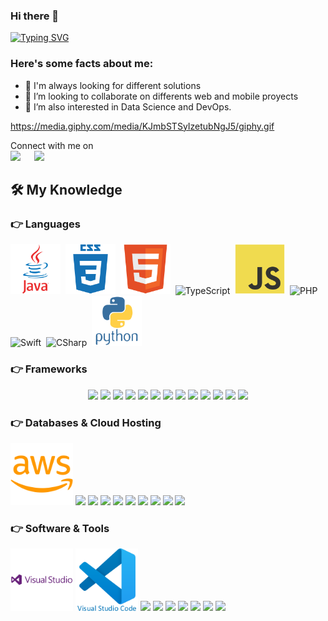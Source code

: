 ### Hi there 👋


[![Typing SVG](https://readme-typing-svg.herokuapp.com?font=Architects+Daughter&size=33&pause=1000&color=2C50F7&random=false&width=440&lines=Hacking+%C3%89tico+%7C+Ciberseguridad;I'm+Bryan+Cordova+%C3%91ahui;Software+%7C+Developer;C0de)](https://git.io/typing-svg)

<h3> Here's some facts about me: </h3>

- 🌱 I'm always looking for different solutions
- 👯 I’m looking to collaborate on differents web and mobile proyects
- 🤔 I’m also interested in Data Science and DevOps.

https://media.giphy.com/media/KJmbSTSyIzetubNgJ5/giphy.gif

<p>Connect with me on
<br>	
<a target="_blank" href="***/"><img src="https://img.shields.io/badge/-LinkedIn-0077B5?style=for-the-badge&logo=Linkedin&logoColor=white"></img></a>
&emsp;
<a target="_blank" href="mailto:***"
><img src="https://img.shields.io/badge/-Gmail-D14836?style=for-the-badge&logo=Gmail&logoColor=white"></img></a>
&emsp;


<br>

## 🛠️ My Knowledge

### 👉 Languages

<div>
  <img src="https://github.com/devicons/devicon/blob/master/icons/java/java-original-wordmark.svg" title="Java" alt="Java" width="80" height="80"/>&nbsp;
  <img src="https://github.com/devicons/devicon/blob/master/icons/css3/css3-plain-wordmark.svg"  title="CSS3" alt="CSS" width="80" height="80"/>&nbsp;
  <img src="https://github.com/devicons/devicon/blob/master/icons/html5/html5-original.svg" title="HTML5" alt="HTML" width="80" height="80"/>&nbsp;
  <img src="https://cdn.jsdelivr.net/gh/devicons/devicon/icons/typescript/typescript-original.svg" title="TypeScript" alt="TypeScript" width="80" height="80"/>&nbsp;
  <img src="https://github.com/devicons/devicon/blob/master/icons/javascript/javascript-original.svg" title="JavaScript" alt="JavaScript" width="80" height="80"/>&nbsp;
  <img src="https://cdn.jsdelivr.net/gh/devicons/devicon/icons/php/php-original.svg" title="PHP" alt="PHP"  height="80" width="80"/>&nbsp;
  <img src="https://cdn.jsdelivr.net/gh/devicons/devicon/icons/swift/swift-original.svg" title="Swift" alt="Swift"  height="80" width="80"/>&nbsp;  
  <img src="https://cdn.jsdelivr.net/gh/devicons/devicon/icons/csharp/csharp-original.svg"  title="C#" alt="CSharp" width="80" height="80"/>&nbsp;
  <img src="https://raw.githubusercontent.com/devicons/devicon/1119b9f84c0290e0f0b38982099a2bd027a48bf1/icons/python/python-original-wordmark.svg" title="Python" alt="Python" width="80" height="80"/>&nbsp;
  

</div>


### 👉 Frameworks
<p align="center">
  <img src="https://cdn.jsdelivr.net/gh/devicons/devicon/icons/react/react-original.svg" width="80" />
  <img src="https://cdn.jsdelivr.net/gh/devicons/devicon/icons/angularjs/angularjs-original.svg" width="80" /> 
  <img src="https://cdn.jsdelivr.net/gh/devicons/devicon/icons/nodejs/nodejs-original-wordmark.svg" width="80" />
  <img src="https://upload.wikimedia.org/wikipedia/commons/thumb/e/ee/.NET_Core_Logo.svg/2048px-.NET_Core_Logo.svg.png" width="80" />
  <img src="https://cdn.jsdelivr.net/gh/devicons/devicon/icons/tailwindcss/tailwindcss-plain.svg" width="80" />
  <img src="https://cdn.jsdelivr.net/gh/devicons/devicon/icons/sass/sass-original.svg" width="80" />  
  <img src="https://cdn.jsdelivr.net/gh/devicons/devicon/icons/redux/redux-original.svg" width="80" />
  <img src="https://cdn.jsdelivr.net/gh/devicons/devicon/icons/jquery/jquery-plain-wordmark.svg" width="80" />
  <img src="https://cdn.jsdelivr.net/gh/devicons/devicon/icons/django/django-plain.svg" width="80" />
  <img src="https://cdn.jsdelivr.net/gh/devicons/devicon/icons/bootstrap/bootstrap-original.svg" width="80" />
  <img src="https://cdn.jsdelivr.net/gh/devicons/devicon/icons/laravel/laravel-plain-wordmark.svg" width="80" />     
  <img src="https://cdn.worldvectorlogo.com/logos/jwt-3.svg" width="80" />
  <img src="https://cdn.jsdelivr.net/gh/devicons/devicon/icons/xamarin/xamarin-original.svg" width="80" />
  
</p>

### 👉 Databases & Cloud Hosting
<p align="left">

  <img src="https://raw.githubusercontent.com/devicons/devicon/1119b9f84c0290e0f0b38982099a2bd027a48bf1/icons/amazonwebservices/amazonwebservices-plain-wordmark.svg" width="100" />
  <img src="https://cdn.jsdelivr.net/gh/devicons/devicon/icons/sqlite/sqlite-original.svg" width="100" />
  <img src="https://cdn.jsdelivr.net/gh/devicons/devicon/icons/firebase/firebase-plain-wordmark.svg" width="100" />
  <img src="https://www.svgrepo.com/show/373874/netlify.svg" width="100" />
  <img src="https://static.wikia.nocookie.net/logopedia/images/a/a7/Vercel_favicon.svg/revision/latest?cb=20221026155821" width="100" />    
  <img src="https://cdn.jsdelivr.net/gh/devicons/devicon/icons/mongodb/mongodb-original-wordmark.svg" width="100" />
  <img src="https://cdn.jsdelivr.net/gh/devicons/devicon/icons/postgresql/postgresql-original.svg" width="100" />
  <img src="https://static-00.iconduck.com/assets.00/aws-dynamodb-icon-454x512-53ebjxww.png" width="100" />
  <img src="https://cdn.jsdelivr.net/gh/devicons/devicon/icons/mysql/mysql-original-wordmark.svg" width="100" />   
  <img src="https://cdn.jsdelivr.net/gh/devicons/devicon/icons/oracle/oracle-original.svg" width="100" />


  
 
</p>

 ### 👉 Software & Tools
 <p align="left">
  <img src="https://raw.githubusercontent.com/devicons/devicon/1119b9f84c0290e0f0b38982099a2bd027a48bf1/icons/visualstudio/visualstudio-plain-wordmark.svg" width="100" />
  <img src="https://raw.githubusercontent.com/devicons/devicon/1119b9f84c0290e0f0b38982099a2bd027a48bf1/icons/vscode/vscode-original-wordmark.svg" width="100" />
  <img src="https://cdn.jsdelivr.net/gh/devicons/devicon/icons/figma/figma-original.svg" width="100" />
  <img src="https://cdn.jsdelivr.net/gh/devicons/devicon/icons/canva/canva-original.svg" width="100" />
  <img src="https://cdn.freebiesupply.com/logos/large/2x/dribbble-icon-1-logo-png-transparent.png" width="100" />
  <img src="https://cdn.jsdelivr.net/gh/devicons/devicon/icons/arduino/arduino-original-wordmark.svg" width="100" />
  <img src="https://cdn.jsdelivr.net/gh/devicons/devicon/icons/docker/docker-original.svg" width="100" />
  <img src="https://www.svgrepo.com/show/354202/postman-icon.svg" width="100" />
  <img src="https://cdn.jsdelivr.net/gh/devicons/devicon/icons/trello/trello-plain.svg" width="100" />
